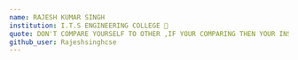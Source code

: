 ```yaml
---
name: RAJESH KUMAR SINGH 
institution: I.T.S ENGINEERING COLLEGE 🚩
quote: DON'T COMPARE YOURSELF TO OTHER ,IF YOUR COMPARING THEN YOUR INSULTING YOURSELF.
github_user: Rajeshsinghcse
---
```

